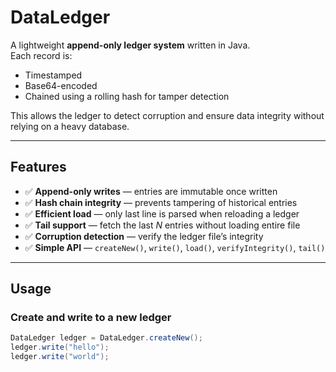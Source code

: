 # DataLedger

A lightweight **append-only ledger system** written in Java.  
Each record is:
- Timestamped
- Base64-encoded
- Chained using a rolling hash for tamper detection

This allows the ledger to detect corruption and ensure data integrity without relying on a heavy database.

---

## Features
- ✅ **Append-only writes** — entries are immutable once written  
- ✅ **Hash chain integrity** — prevents tampering of historical entries  
- ✅ **Efficient load** — only last line is parsed when reloading a ledger  
- ✅ **Tail support** — fetch the last *N* entries without loading entire file  
- ✅ **Corruption detection** — verify the ledger file’s integrity  
- ✅ **Simple API** — `createNew()`, `write()`, `load()`, `verifyIntegrity()`, `tail()`

---

## Usage

### Create and write to a new ledger
```java
DataLedger ledger = DataLedger.createNew();
ledger.write("hello");
ledger.write("world");
